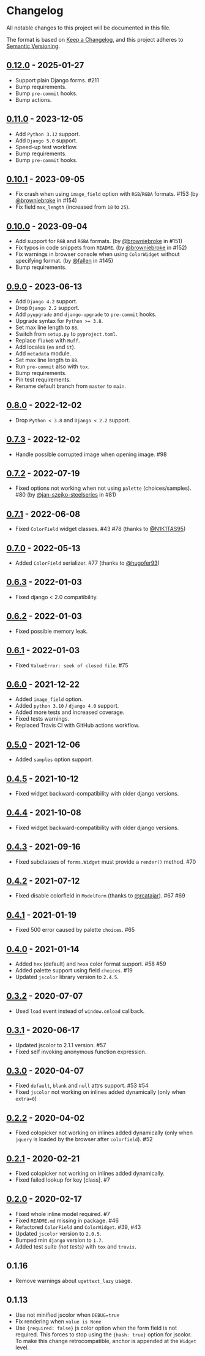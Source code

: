 # Changelog
All notable changes to this project will be documented in this file.

The format is based on [Keep a Changelog](https://keepachangelog.com/en/1.0.0/),
and this project adheres to [Semantic Versioning](https://semver.org/spec/v2.0.0.html).

## [0.12.0](https://github.com/fabiocaccamo/django-colorfield/releases/tag/0.12.0) - 2025-01-27
-   Support plain Django forms. #211
-   Bump requirements.
-   Bump `pre-commit` hooks.
-   Bump actions.

## [0.11.0](https://github.com/fabiocaccamo/django-colorfield/releases/tag/0.11.0) - 2023-12-05
-   Add `Python 3.12` support.
-   Add `Django 5.0` support.
-   Speed-up test workflow.
-   Bump requirements.
-   Bump `pre-commit` hooks.

## [0.10.1](https://github.com/fabiocaccamo/django-colorfield/releases/tag/0.10.1) - 2023-09-05
-   Fix crash when using `image_field` option with `RGB`/`RGBA` formats. #153 (by [@browniebroke](https://github.com/browniebroke) in #154)
-   Fix field `max_length` (increased from `18` to `25`).

## [0.10.0](https://github.com/fabiocaccamo/django-colorfield/releases/tag/0.10.0) - 2023-09-04
-   Add support for `RGB` and `RGBA` formats. (by [@browniebroke](https://github.com/browniebroke) in #151)
-   Fix typos in code snippets from `README`. (by [@browniebroke](https://github.com/browniebroke) in #152)
-   Fix warnings in browser console when using `ColorWidget` without specifying format. (by [@fallen](https://github.com/fallen) in #145)
-   Bump requirements.

## [0.9.0](https://github.com/fabiocaccamo/django-colorfield/releases/tag/0.9.0) - 2023-06-13
-   Add `Django 4.2` support.
-   Drop `Django 2.2` support.
-   Add `pyupgrade` and `django-upgrade` to `pre-commit` hooks.
-   Upgrade syntax for `Python >= 3.8`.
-   Set max line length to `88`.
-   Switch from `setup.py` to `pyproject.toml`.
-   Replace `flake8` with `Ruff`.
-   Add locales (`en` and `it`).
-   Add `metadata` module.
-   Set max line length to `88`.
-   Run `pre-commit` also with `tox`.
-   Bump requirements.
-   Pin test requirements.
-   Rename default branch from `master` to `main`.

## [0.8.0](https://github.com/fabiocaccamo/django-colorfield/releases/tag/0.8.0) - 2022-12-02
-   Drop `Python < 3.8` and `Django < 2.2` support.

## [0.7.3](https://github.com/fabiocaccamo/django-colorfield/releases/tag/0.7.3) - 2022-12-02
-   Handle possible corrupted image when opening image. #98

## [0.7.2](https://github.com/fabiocaccamo/django-colorfield/releases/tag/0.7.2) - 2022-07-19
-   Fixed options not working when not using `palette` (choices/samples). #80 (by [@jan-szejko-steelseries](https://github.com/jan-szejko-steelseries) in #81)

## [0.7.1](https://github.com/fabiocaccamo/django-colorfield/releases/tag/0.7.1) - 2022-06-08
-   Fixed `ColorField` widget classes. #43 #78 (thanks to [@N1K1TAS95](https://github.com/N1K1TAS95))

## [0.7.0](https://github.com/fabiocaccamo/django-colorfield/releases/tag/0.7.0) - 2022-05-13
-   Added `ColorField` serializer. #77 (thanks to [@hugofer93](https://github.com/hugofer93))

## [0.6.3](https://github.com/fabiocaccamo/django-colorfield/releases/tag/0.6.3) - 2022-01-03
-   Fixed django < 2.0 compatibility.

## [0.6.2](https://github.com/fabiocaccamo/django-colorfield/releases/tag/0.6.2) - 2022-01-03
-   Fixed possible memory leak.

## [0.6.1](https://github.com/fabiocaccamo/django-colorfield/releases/tag/0.6.1) - 2022-01-03
-   Fixed `ValueError: seek of closed file`. #75

## [0.6.0](https://github.com/fabiocaccamo/django-colorfield/releases/tag/0.6.0) - 2021-12-22
-   Added `image_field` option.
-   Added `python 3.10` / `django 4.0` support.
-   Added more tests and increased coverage.
-   Fixed tests warnings.
-   Replaced Travis CI with GitHub actions workflow.

## [0.5.0](https://github.com/fabiocaccamo/django-colorfield/releases/tag/0.5.0) - 2021-12-06
-   Added `samples` option support.

## [0.4.5](https://github.com/fabiocaccamo/django-colorfield/releases/tag/0.4.5) - 2021-10-12
-   Fixed widget backward-compatibility with older django versions.

## [0.4.4](https://github.com/fabiocaccamo/django-colorfield/releases/tag/0.4.4) - 2021-10-08
-   Fixed widget backward-compatibility with older django versions.

## [0.4.3](https://github.com/fabiocaccamo/django-colorfield/releases/tag/0.4.3) - 2021-09-16
-   Fixed subclasses of `forms.Widget` must provide a `render()` method. #70

## [0.4.2](https://github.com/fabiocaccamo/django-colorfield/releases/tag/0.4.2) - 2021-07-12
-   Fixed disable colorfield in `ModelForm` (thanks to [@rcatajar](https://github.com/rcatajar)). #67 #69

## [0.4.1](https://github.com/fabiocaccamo/django-colorfield/releases/tag/0.4.1) - 2021-01-19
-   Fixed 500 error caused by palette `choices`. #65

## [0.4.0](https://github.com/fabiocaccamo/django-colorfield/releases/tag/0.4.0) - 2021-01-14
-   Added `hex` (default) and `hexa` color format support. #58 #59
-   Added palette support using field `choices`. #19
-   Updated `jscolor` library version to `2.4.5`.

## [0.3.2](https://github.com/fabiocaccamo/django-colorfield/releases/tag/0.3.2) - 2020-07-07
-   Used `load` event instead of `window.onload` callback.

## [0.3.1](https://github.com/fabiocaccamo/django-colorfield/releases/tag/0.3.1) - 2020-06-17
-   Updated jscolor to 2.1.1 version. #57
-   Fixed self invoking anonymous function expression.

## [0.3.0](https://github.com/fabiocaccamo/django-colorfield/releases/tag/0.3.0) - 2020-04-07
-   Fixed `default`, `blank` and `null` attrs support. #53 #54
-   Fixed `jscolor` not working on inlines added dynamically (only when `extra=0`)

## [0.2.2](https://github.com/fabiocaccamo/django-colorfield/releases/tag/0.2.2) - 2020-04-02
-   Fixed colopicker not working on inlines added dynamically (only when `jquery` is loaded by the browser after `colorfield`). #52

## [0.2.1](https://github.com/fabiocaccamo/django-colorfield/releases/tag/0.2.1) - 2020-02-21
-   Fixed colopicker not working on inlines added dynamically.
-   Fixed failed lookup for key [class]. #7

## [0.2.0](https://github.com/fabiocaccamo/django-colorfield/releases/tag/0.2.0) - 2020-02-17
-   Fixed whole inline model required. #7
-   Fixed `README.md` missing in package. #46
-   Refactored `ColorField` and `ColorWidget`. #39, #43
-   Updated `jscolor` version to `2.0.5`.
-   Bumped min `django` version to `1.7`.
-   Added test suite *(not tests)* with `tox` and `travis`.

## 0.1.16
-   Remove warnings about `ugettext_lazy` usage.

## 0.1.13
-   Use not minified jscolor when `DEBUG=true`
-   Fix rendering when `value is None`
-   Use `{required: false}` js color option when the form field is not required. This forces to stop using the `{hash: true}` option for jscolor. To make this change retrocompatible, anchor is appended at the `Widget` level.
